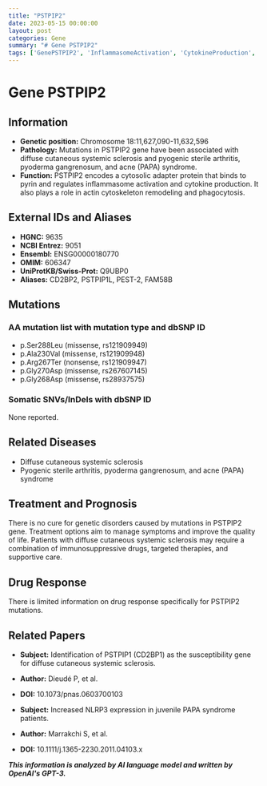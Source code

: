 ```yaml
---
title: "PSTPIP2"
date: 2023-05-15 00:00:00
layout: post
categories: Gene
summary: "# Gene PSTPIP2"
tags: ['GenePSTPIP2', 'InflammasomeActivation', 'CytokineProduction', 'DiffuseCutaneousSystemicSclerosis', 'PAPASyndrome', 'ImmunosuppressiveDrugs', 'TargetedTherapies', 'QualityOfLife']
---
```


# Gene PSTPIP2

## Information
- **Genetic position:** Chromosome 18:11,627,090-11,632,596
- **Pathology:** Mutations in PSTPIP2 gene have been associated with diffuse cutaneous systemic sclerosis and pyogenic sterile arthritis, pyoderma gangrenosum, and acne (PAPA) syndrome.
- **Function:** PSTPIP2 encodes a cytosolic adapter protein that binds to pyrin and regulates inflammasome activation and cytokine production. It also plays a role in actin cytoskeleton remodeling and phagocytosis.

## External IDs and Aliases
- **HGNC:** 9635
- **NCBI Entrez:** 9051
- **Ensembl:** ENSG00000180770
- **OMIM:** 606347
- **UniProtKB/Swiss-Prot:** Q9UBP0
- **Aliases:** CD2BP2, PSTPIP1L, PEST-2, FAM58B

## Mutations
### AA mutation list with mutation type and dbSNP ID
- p.Ser288Leu (missense, rs121909949)
- p.Ala230Val (missense, rs121909948)
- p.Arg267Ter (nonsense, rs121909947)
- p.Gly270Asp (missense, rs267607145)
- p.Gly268Asp (missense, rs28937575)

### Somatic SNVs/InDels with dbSNP ID
None reported.

## Related Diseases
- Diffuse cutaneous systemic sclerosis
- Pyogenic sterile arthritis, pyoderma gangrenosum, and acne (PAPA) syndrome

## Treatment and Prognosis
There is no cure for genetic disorders caused by mutations in PSTPIP2 gene. Treatment options aim to manage symptoms and improve the quality of life. Patients with diffuse cutaneous systemic sclerosis may require a combination of immunosuppressive drugs, targeted therapies, and supportive care.

## Drug Response
There is limited information on drug response specifically for PSTPIP2 mutations.

## Related Papers
- **Subject:** Identification of PSTPIP1 (CD2BP1) as the susceptibility gene for diffuse cutaneous systemic sclerosis.
- **Author:** Dieudé P, et al.
- **DOI:** 10.1073/pnas.0603700103

- **Subject:** Increased NLRP3 expression in juvenile PAPA syndrome patients.
- **Author:** Marrakchi S, et al.
- **DOI:** 10.1111/j.1365-2230.2011.04103.x

**_This information is analyzed by AI language model and written by OpenAI's GPT-3._**